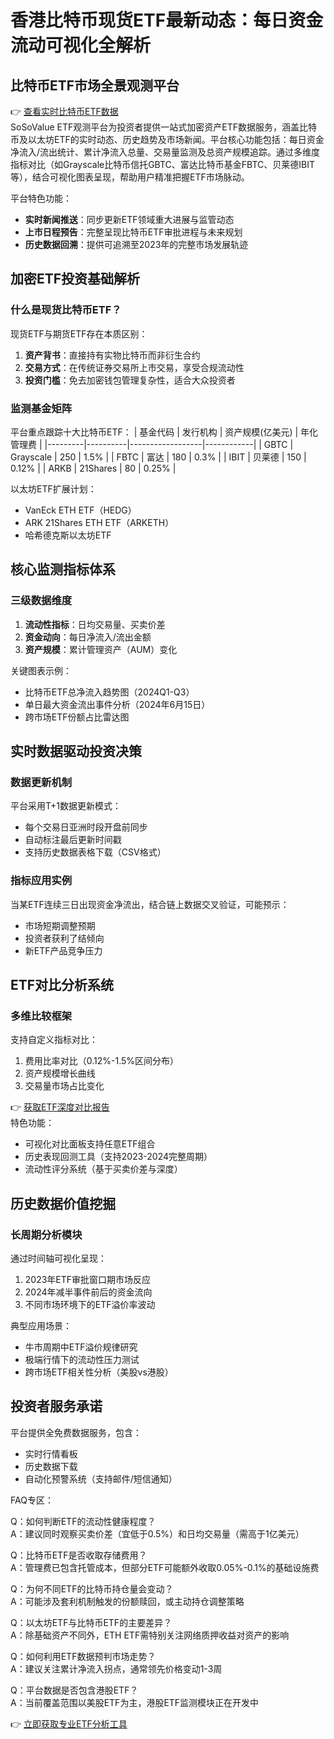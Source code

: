 # 香港比特币现货ETF最新动态：每日资金流动可视化全解析

## 比特币ETF市场全景观测平台

👉 [查看实时比特币ETF数据](https://bit.ly/okx_welcome)  
SoSoValue ETF观测平台为投资者提供一站式加密资产ETF数据服务，涵盖比特币及以太坊ETF的实时动态、历史趋势及市场新闻。平台核心功能包括：每日资金净流入/流出统计、累计净流入总量、交易量监测及总资产规模追踪。通过多维度指标对比（如Grayscale比特币信托GBTC、富达比特币基金FBTC、贝莱德IBIT等），结合可视化图表呈现，帮助用户精准把握ETF市场脉动。

平台特色功能：
- **实时新闻推送**：同步更新ETF领域重大进展与监管动态
- **上市日程预告**：完整呈现比特币ETF审批进程与未来规划
- **历史数据回溯**：提供可追溯至2023年的完整市场发展轨迹

## 加密ETF投资基础解析

### 什么是现货比特币ETF？
现货ETF与期货ETF存在本质区别：
1. **资产背书**：直接持有实物比特币而非衍生合约
2. **交易方式**：在传统证券交易所上市交易，享受合规流动性
3. **投资门槛**：免去加密钱包管理复杂性，适合大众投资者

### 监测基金矩阵
平台重点跟踪十大比特币ETF：
| 基金代码 | 发行机构 | 资产规模(亿美元) | 年化管理费 |
|---------|----------|------------------|------------|
| GBTC    | Grayscale | 250             | 1.5%       |
| FBTC    | 富达      | 180             | 0.3%       |
| IBIT    | 贝莱德    | 150             | 0.12%      |
| ARKB    | 21Shares  | 80              | 0.25%      |

以太坊ETF扩展计划：
- VanEck ETH ETF（HEDG）
- ARK 21Shares ETH ETF（ARKETH）
- 哈希德克斯以太坊ETF

## 核心监测指标体系

### 三级数据维度
1. **流动性指标**：日均交易量、买卖价差
2. **资金动向**：每日净流入/流出金额
3. **资产规模**：累计管理资产（AUM）变化

关键图表示例：
- 比特币ETF总净流入趋势图（2024Q1-Q3）
- 单日最大资金流出事件分析（2024年6月15日）
- 跨市场ETF份额占比雷达图

## 实时数据驱动投资决策

### 数据更新机制
平台采用T+1数据更新模式：
- 每个交易日亚洲时段开盘前同步
- 自动标注最后更新时间戳
- 支持历史数据表格下载（CSV格式）

### 指标应用实例
当某ETF连续三日出现资金净流出，结合链上数据交叉验证，可能预示：
- 市场短期调整预期
- 投资者获利了结倾向
- 新ETF产品竞争压力

## ETF对比分析系统

### 多维比较框架
支持自定义指标对比：
1. 费用比率对比（0.12%-1.5%区间分布）
2. 资产规模增长曲线
3. 交易量市场占比变化

👉 [获取ETF深度对比报告](https://bit.ly/okx_welcome)  
特色功能：
- 可视化对比面板支持任意ETF组合
- 历史表现回测工具（支持2023-2024完整周期）
- 流动性评分系统（基于买卖价差与深度）

## 历史数据价值挖掘

### 长周期分析模块
通过时间轴可视化呈现：
1. 2023年ETF审批窗口期市场反应
2. 2024年减半事件前后的资金流向
3. 不同市场环境下的ETF溢价率波动

典型应用场景：
- 牛市周期中ETF溢价规律研究
- 极端行情下的流动性压力测试
- 跨市场ETF相关性分析（美股vs港股）

## 投资者服务承诺

平台提供全免费数据服务，包含：
- 实时行情看板
- 历史数据下载
- 自动化预警系统（支持邮件/短信通知）

FAQ专区：

Q：如何判断ETF的流动性健康程度？  
A：建议同时观察买卖价差（宜低于0.5%）和日均交易量（需高于1亿美元）

Q：比特币ETF是否收取存储费用？  
A：管理费已包含托管成本，但部分ETF可能额外收取0.05%-0.1%的基础设施费

Q：为何不同ETF的比特币持仓量会变动？  
A：可能涉及套利机制触发的份额赎回，或主动持仓调整策略

Q：以太坊ETF与比特币ETF的主要差异？  
A：除基础资产不同外，ETH ETF需特别关注网络质押收益对资产的影响

Q：如何利用ETF数据预判市场走势？  
A：建议关注累计净流入拐点，通常领先价格变动1-3周

Q：平台数据是否包含港股ETF？  
A：当前覆盖范围以美股ETF为主，港股ETF监测模块正在开发中

👉 [立即获取专业ETF分析工具](https://bit.ly/okx_welcome)  